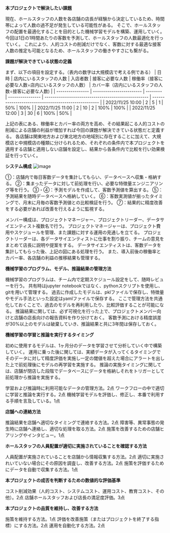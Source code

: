 **本プロジェクトで解決したい課題**

現在、ホールスタッフの人数を各店舗の店長が経験から決定しているため、時間帯によって人数の過不足が発生している可能性がある。
そこで、ホールスタッフの配置を最適化することを目的とした機械学習モデルを構築、運用していく。
今回は1日の1時間あたりの客数を予測して、ホールスタッフの人数最適化を行っていく。
これにより、人的コストの削減だけでなく、客数に対する最適な接客人数の推定も可能となるため、ホールスタッフの働きやすさにも繋がる。


**課題が解決できている状態の定義**

まず、以下の項目を設定する。（表内の数字は大規模店で考える例である）
| 日時             | 店内にいるスタッフの人数 | 入店者数 | 接客に必要な人数 | 稼働率（接客に必要な人数÷店内にいるスタッフの人数） | カバー率（店内にいるスタッフの人数÷接客に必要な人数) | 
| ---------------- | ------------------------ | -------- | ---------------- | --------------------------------------------------- | ---------------------------------------------------- | 
| 2022/11/25 10:00 | 2                        | 5        | 1                | 50%                                                 | 100%                                                 | 
| 2022/11/25 11:00 | 2                        | 10       | 2                | 100%                                                | 100%                                                 | 
| 2022/11/25 12:00 | 3                        | 30       | 6                | 100%                                                | 50%                                                  | 

上記の表にある、稼働率とカバー率の両方を高め、その結果起こる人的コストの削減による店舗の利益が増加すれば今回の課題が解決できている状態だと定義する。
各店舗は関東地方および東北地方の地域別に存在することに加えて、大規模店と中規模店の種類に分けられるため、それぞれの条件内で本プロジェクトを適用する店舗と適用しない店舗を設定し、結果から各条件内で比較を行い効果検証を行っていく。

**システム構成**
![image](https://user-images.githubusercontent.com/113179618/204151652-00973f9f-95b9-4b04-90c4-bc0ed3a03ce7.png)

①：店舗内で毎日客数データを集計してもらい、データベースへ収集・格納する。
②：集まったデータに対して前処理を行い、必要な特徴量エンジニアリング等を行う。
③・④：予測モデルを作成して、客数予測値を算出する。
⑤：予測結果を随時データベースへ格納していく。
⑥：客数実測値が揃ったタイミングで、月末に月毎の客数予測値との比較検証を行う。
⑦：結果的に精度改善をする必要があれば改善を行えるように監視する。

メンバー構成は、プロジェクトマネージャー、プロジェクトリーダー、データサイエンティスト複数名で行う。
プロジェクトマネージャーは、プロジェクト費用やスケジュールを管理、また課題に対する運用の見通しを立てる。
プロジェクトリーダーは、各データサイエンティストに仕事を割り振り、チームの意見をまとめて店長に説明や提案をする。
データサイエンティストは、客数データを集計してもらった後、上記の図にある処理を行う。
また、導入前後の稼働率とカバー率、各店舗の利益の推移結果も管理する。


**機械学習のプログラム、モデル、推論結果の管理方法**

機械学習のプログラムは、チーム内で定期スケジュール設定をして、随時レビューを行う。
共有時はjupyter notebookではなく、pythonスクリプトを使用し、gitを用いて管理する。
過去に作成したモデルは、pklファイルで保存し、特徴量やモデル手法といった設定はyamlファイルで保存する。
ここで管理方法を共通化しておくことで、過去のモデルを再利用したり、比較評価することが可能になる。
推論結果に関しては、必ず可視化を行った上で、プロジェクトメンバー向けと店舗の店長向けの報告資料を作り分けておく。
客数予測における精度誤差が30%以上のモデルは破棄していき、推論結果と共に3年間は保存しておく。


**機械学習の学習と推論を実行するタイミング**

初めに使用するモデルは、1ヶ月分のデータを学習させて分析していく中で構築していく。
運用に乗った後に関しては、実績データが入ってくるタイミングでそのデータに対して精度評価を実施し一定の閾値を超えた場合にアラートを出した上で前処理後にモデルの再学習を実施する。
推論の実施タイミングに関しては、店舗が閉店した段階でデータベースにデータを格納しそれをトリガーとして前処理から推論を実施する。


学習および推論時に利用可能なデータの管理方法。2点
ワークフローの中で適切に学習と推論を実行する。2点
機械学習モデルを評価し、修正し、本番で利用する手順を言及している。1点


**店舗への連絡方法**

推論結果を店舗へ適切なタイミングで連絡する方法。2点
障害等、異常事態の発生時に店舗へ連絡し、適切な処理を取る方法。2点
施策を改善するための店舗ヒアリングやインタビュー。1点


**ホールスタッフの人員配置が適切に実施されていることを確認する方法**

人員配置が実施されていることを店舗から情報収集する方法。2点
適切に実施されいていない場合にその原因を調査し、改善する方法。2点
施策を評価するためにデータを自動で収集する方法。1点


**本プロジェクトの成否を判断するための数値的な評価基準**

コスト削減効果（人的コスト、システムコスト、運用コスト、教育コスト、その他）。2点
店舗ホールスタッフおよび店長の満足度評価。3点


**本プロジェクトの品質を維持し、改善する方法**

施策を維持する方法。1点
評価を改善施策（またはプロジェクトを終了する指標）にする方法。2点
運用を自動化する方法。2点




